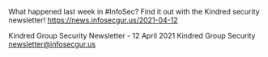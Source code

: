 What happened last week in #InfoSec? Find it out with the Kindred security newsletter!
https://news.infosecgur.us/2021-04-12

Kindred Group Security Newsletter - 12 April 2021
Kindred Group Security
newsletter@infosecgur.us
 